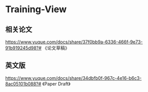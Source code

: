 # Training-View

## 相关论文
https://www.yuque.com/docs/share/37f0bb9a-6336-466f-9e73-91b919245d98?# 《论文草稿》
## 英文版
https://www.yuque.com/docs/share/34dbfb0f-967c-4e16-b6c3-8ac05101b088?# 《Paper Draft》